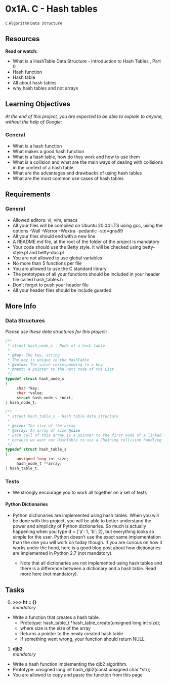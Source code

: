 # 0x1A. C - Hash tables
`C` `Algorithm` `Data Structure`

## Resources
**Read or watch:**
- What is a HashTable Data Structure - Introduction to Hash Tables , Part 0
- Hash function
- Hash table
- All about hash tables
- why hash tables and not arrays

## Learning Objectives <br>
*At the end of this project, you are expected to be able to explain to anyone, without the help of Google:*
### General
- What is a hash function
- What makes a good hash function
- What is a hash table, how do they work and how to use them
- What is a collision and what are the main ways of dealing with collisions in the context of a hash table
- What are the advantages and drawbacks of using hash tables
- What are the most common use cases of hash tables

## Requirements
### General
- Allowed editors: vi, vim, emacs
- All your files will be compiled on Ubuntu 20.04 LTS using gcc, using the options -Wall -Werror -Wextra -pedantic -std=gnu89
- All your files should end with a new line
- A README.md file, at the root of the folder of the project is mandatory
- Your code should use the Betty style. It will be checked using betty-style.pl and betty-doc.pl
- You are not allowed to use global variables
- No more than 5 functions per file
- You are allowed to use the C standard library
- The prototypes of all your functions should be included in your header file called hash_tables.h
- Don’t forget to push your header file
- All your header files should be include guarded

## More Info
### Data Structures
*Please use these data structures for this project:*
```C
/**
 * struct hash_node_s - Node of a hash table
 *
 * @key: The key, string
 * The key is unique in the HashTable
 * @value: The value corresponding to a key
 * @next: A pointer to the next node of the List
 */
typedef struct hash_node_s
{
     char *key;
     char *value;
     struct hash_node_s *next;
} hash_node_t;

/**
 * struct hash_table_s - Hash table data structure
 *
 * @size: The size of the array
 * @array: An array of size @size
 * Each cell of this array is a pointer to the first node of a linked list,
 * because we want our HashTable to use a Chaining collision handling
 */
typedef struct hash_table_s
{
     unsigned long int size;
     hash_node_t **array;
} hash_table_t;
```

### Tests
- We strongly encourage you to work all together on a set of tests
#### Python Dictionaries
- Python dictionaries are implemented using hash tables. When you will be done with this project, you will be able to better understand the power and simplicity of Python dictionaries. So much is actually happening when you type d = {'a': 1, 'b': 2}, but everything looks so simple for the user. Python doesn’t use the exact same implementation than the one you will work on today though. If you are curious on how it works under the hood, here is a good blog post about how dictionaries are implemented in Python 2.7 (not mandatory).

  - Note that all dictionaries are not implemented using hash tables and there is a difference between a dictionary and a hash table. Read more here (not mandatory).

## Tasks
0. **>>> ht = {}** <br>
*mandatory*
- Write a function that creates a hash table.
  - Prototype: hash_table_t *hash_table_create(unsigned long int size);
  - where size is the size of the array
  - Returns a pointer to the newly created hash table
  - If something went wrong, your function should return NULL

1. **djb2** <br>
*mandatory*
- Write a hash function implementing the djb2 algorithm.
- Prototype: unsigned long int hash_djb2(const unsigned char *str);
- You are allowed to copy and paste the function from this page
